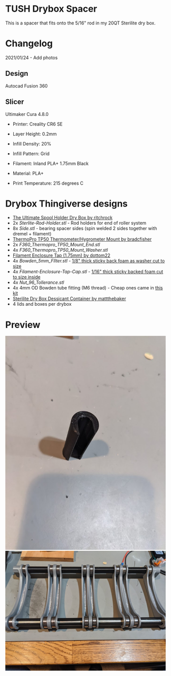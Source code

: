 # TUSH Drybox Spacer

This is a spacer that fits onto the 5/16" rod in my 20QT Sterilite dry box.

# Changelog

2021/01/24 - Add photos

## Design

Autocad Fusion 360 

## Slicer

Ultimaker Cura 4.8.0
- Printer: Creality CR6 SE

- Layer Height: 0.2mm
- Infill Density: 20%
- Infill Pattern: Grid

- Filament: Inland PLA+ 1.75mm Black
- Material: PLA+
- Print Temperature: 215 degrees C

# Drybox Thingiverse designs

- [The Ultimate Spool Holder Dry Box by ritchrock](https://www.thingiverse.com/thing:2929701)
 - 2x *Sterlite-Rod-Holder.stl* - Rod holders for end of roller system
 - 8x *Side.stl* - bearing spacer sides (spin welded 2 sides together with dremel + filament)
- [ThermoPro TP50 Thermometer/Hygrometer Mount by bradcfisher](http://www.thingiverse.com/thing:3168310) 
 - 2x *F360_Thermopro_TP50_Mount_End.stl*
 - 4x *F360_Thermopro_TP50_Mount_Washer.stl*
- [Filament Enclosure Tap (1.75mm) by dottom22](https://www.thingiverse.com/thing:2139021)
 - 4x *Bowden_5mm_FIlter.stl* - [1/8" thick sticky back foam as washer cut to size](https://smile.amazon.com/gp/product/B071R4DR1R)
 - 4x *Filament-Enclosure-Tap-Cap.stl* - [1/16" thick sticky backed foam cut to size inside](https://smile.amazon.com/gp/product/B06ZZDMHGX)
 - 4x *Nut_96_Tollerance.stl*
 - 4x 4mm OD Bowden tube fitting (M6 thread) - Cheap ones came in [this kit](https://smile.amazon.com/gp/product/B07PV9LCLY)
- [Sterilite Dry Box Dessicant Container by mattthebaker](http://www.thingiverse.com/thing:3323912) 
 - 4 lids and boxes per drybox
 
# Preview
![Photo installed](preview1.jpg "Photo installed")
![Photo standalone](preview2.jpg "Photo installed")